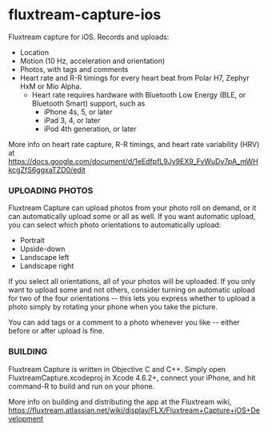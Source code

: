 fluxtream-capture-ios
=====================

Fluxtream capture for iOS.  Records and uploads:

- Location
- Motion (10 Hz, acceleration and orientation)
- Photos, with tags and comments
- Heart rate and R-R timings for every heart beat from Polar H7, Zephyr HxM or Mio Alpha.
  - Heart rate requires hardware with Bluetooth Low Energy (BLE, or Bluetooth Smart) support, such as
    - iPhone 4s, 5, or later
    - iPad 3, 4, or later
    - iPod 4th generation, or later

More info on heart rate capture, R-R timings, and heart rate variability (HRV) at https://docs.google.com/document/d/1eEdfpfL9Jy9EX9_FvWuDv7pA_mWHkcgZfS6ggxaTZD0/edit

### UPLOADING PHOTOS

Fluxtream Capture can upload photos from your photo roll on demand, or it can automatically upload some or all as well.  If you want automatic upload, you can select which photo orientations to automatically upload:

- Portrait
- Upside-down
- Landscape left
- Landscape right

If you select all orientations, all of your photos will be uploaded.  If you only want to upload some and not others, consider turning on automatic upload for two of the four orientations -- this lets you express whether to upload a photo simply by rotating your phone when you take the picture.

You can add tags or a comment to a photo whenever you like -- either before or after upload is fine.

### BUILDING

Fluxtream Capture is written in Objective C and C++.  Simply open FluxtreamCapture.xcodeproj in Xcode 4.6.2+, connect your iPhone, and hit command-R to build and run on your phone.

More info on building and distributing the app at the Fluxtream wiki, https://fluxtream.atlassian.net/wiki/display/FLX/Fluxtream+Capture+iOS+Development

